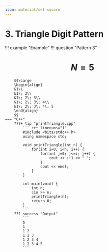 ```yaml
---
icon: material/set-square
---
```


# 3. Triangle Digit Pattern

!!! example "Example"
    !!! question "Pattern 3"
        <h1 align="center">$N = 5$</h1>
        
        $$\Large
        \begin{align}
        &1\\
        &1\; 2\\
        &1\; 2\; 3\\
        &1\; 2\; 3\; 4\\
        &1\; 2\; 3\; 4\; 5
        \end{align}
        $$
    === "C++"
        ???+ tip "printTriangle.cpp"
            ``` c++ linenums="1"
            #include <bits/stdc++.h>
            using namespace std;

            void printTriangle(int n) {
                for(int i=0; i<n; i++) {
                    for(int j=0; j<=i; j++) {
                        cout << j+1 << " ";
                    }
                    cout << endl;
                }
            }

            int main(void) {
                int n;
                cin >> n;
                printTriangle(n);
                return 0;
            }
            ```
        ??? success "Output"
            ```
            5
            1
            1 2 
            1 2 3 
            1 2 3 4 
            1 2 3 4 5
            ```